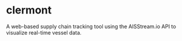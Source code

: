 # clermont
A web-based supply chain tracking tool using the AISStream.io API to visualize real-time vessel data.
